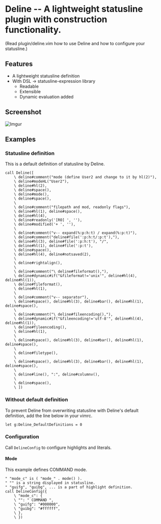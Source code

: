 # Deline -- A lightweight statusline plugin with construction functionality.

(Read plugin/deline.vim how to use Deline and how to configure your statusline.)

## Features

* A lightweight statusline definition
* With DSL -> statusline-expression library
  * Readable
  * Extensible
  * Dynamic evaluation added

## Screenshot

![Imgur](https://i.imgur.com/t3fQPlc.png)

## Examples

### Statusline definition

This is a default definition of statusline by Deline.

```vim
call Deline([
    \ deline#comment("mode (define User2 and change to it by hl(2)"),
    \ deline#modeHL("User2"),
    \ deline#hl(2),
    \ deline#space(),
    \ deline#mode(),
    \ deline#space(),
    \ 
    \ deline#comment("filepath and mod, readonly flags"),
    \ deline#hl(1), deline#space(),
    \ deline#hl(4),
    \ deline#readonly('[RO] ', ''),
    \ deline#modified('+ ', ''),
    \
    \ deline#comment("v-- expand(%:p:h:t) / expand(%:p:t)"),
    \ deline#comment("deline#file(':p:h:t/:p:t'),"),
    \ deline#hl(3), deline#file(':p:h:t'), "/",
    \ deline#hl(1), deline#file(':p:t'),
    \ deline#space(),
    \ deline#hl(4), deline#notsaved(2),
    \
    \ deline#rightalign(),
    \
    \ deline#comment("\ deline#fileformat(),"),
    \ deline#dynamic#if("&fileformat!='unix'", deline#hl(4), deline#hl(1)),
    \ deline#fileformat(),
    \ deline#hl(1),
    \
    \ deline#comment("v-- separator"),
    \ deline#space(), deline#hl(3), deline#bar(), deline#hl(1), deline#space(),
    \
    \ deline#comment("\ deline#fileencoding(),"),
    \ deline#dynamic#if("&fileencoding!='utf-8'", deline#hl(4), deline#hl(1)),
    \ deline#fileencoding(),
    \ deline#hl(1),
    \
    \ deline#space(), deline#hl(3), deline#bar(), deline#hl(1), deline#space(),
    \
    \ deline#filetype(),
    \
    \ deline#space(), deline#hl(3), deline#bar(), deline#hl(1), deline#space(),
    \
    \ deline#line(), ":", deline#columnv(),
    \
    \ deline#space(),
    \ ])
```

### Without default definition

To prevent Deline from overwriting statusline with Deline's default definition, add the line below in your vimrc.

```vim
let g:Deline_DefaultDefinitions = 0
```

### Configuration

Call `DelineConfig`  to configure highlights and literals.

#### Mode

This example defines COMMAND mode.

```vim
" "mode_c" is ( "mode_" . mode() ).
" "" is a string displayed in statusline.
" "guifg", "guibg", ... is a part of highlight definition.
call DelineConfig({
    \ "mode_c": {
    \ "": " COMMAND ",
    \ "guifg": "#000000",
    \ "guibg": "#ffffff",
    \ },
    \ })

```

